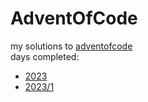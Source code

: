 # AdventOfCode
my solutions to [adventofcode](https://adventofcode.com/)<br>
days completed:
* [2023](./2023/)
* [2023/1](./2023/1.js)
